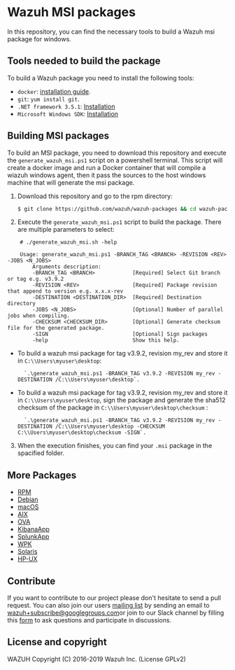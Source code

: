 Wazuh MSI packages
==================

In this repository, you can find the necessary tools to build a Wazuh msi package for windows.

## Tools needed to build the package

To build a Wazuh package you need to install the following tools:
  - `docker`: [installation guide](https://docs.docker.com/install/linux/docker-ce/centos/).
  - `git`: `yum install git`.
  - `.NET framework 3.5.1`: [Installation](https://www.microsoft.com/en-us/download/details.aspx?id=22)
  - `Microsoft Windows SDK`: [Installation](https://developer.microsoft.com/en-US/windows/downloads/windows-10-sdk)

## Building MSI packages

To build an MSI package, you need to download this repository and execute the `generate_wazuh_msi.ps1` script on a powershell terminal. This script will  create a docker image and run a Docker container  that will compile a wiazuh windows agent, then it pass the sources to the host windows machine that will generate the msi package.

1. Download this repository and go to the rpm directory:
    ```bash
    $ git clone https://github.com/wazuh/wazuh-packages && cd wazuh-packages/windows
    ```

2. Execute the `generate_wazuh_msi.ps1` script to build the package. There are multiple parameters to select:
```shellsession
    # ./generate_wazuh_msi.sh -help

    Usage: generate_wazuh_msi.ps1 -BRANCH_TAG <BRANCH> -REVISION <REV> -JOBS <N_JOBS>
        Arguments description:
        -BRANCH_TAG <BRANCH>            [Required] Select Git branch or tag e.g. v3.9.2
        -REVISION <REV>                 [Required] Package revision that append to version e.g. x.x.x-rev
        -DESTINATION <DESTINATION_DIR>  [Required] Destination directory
        -JOBS <N_JOBS>                  [Optional] Number of parallel jobs when compiling.
        -CHECKSUM <CHECKSUM_DIR>        [Optional] Generate checksum file for the generated package.
        -SIGN                           [Optional] Sign packages
        -help                           Show this help.
```
* To build a wazuh msi package for tag v3.9.2, revision my_rev and store it in  `C:\\Users\myuser\desktop`:

        `.\generate_wazuh_msi.ps1 -BRANCH_TAG v3.9.2 -REVISION my_rev -DESTINATION /C:\\Users\myuser\desktop`.

* To build a wazuh msi package for tag v3.9.2, revision my_rev and store it in  `C:\\Users\myuser\desktop`, sign the package and generate the sha512 checksum of the package in `C:\\Users\myuser\desktop\checksum` :

        `.\generate_wazuh_msi.ps1 -BRANCH_TAG v3.9.2 -REVISION my_rev -DESTINATION /C:\\Users\myuser\desktop -CHECKSUM C:\\Users\myuser\desktop\checksum -SIGN`.

3. When the execution finishes, you can find your `.msi` package in the spacified folder.

## More Packages

- [RPM](/rpms/README.md)
- [Debian](/debs/README.md)
- [macOS](/macos/README.md)
- [AIX](/aix/README.md)
- [OVA](/ova/README.md)
- [KibanaApp](/wazuhapp/README.md)
- [SplunkApp](/splunkapp/README.md)
- [WPK](/wpk/README.md)
- [Solaris](/solaris/README.md)
- [HP-UX](/hpux/README.md)

## Contribute

If you want to contribute to our project please don't hesitate to send a pull request. You can also join our users [mailing list](https://groups.google.com/d/forum/wazuh) by sending an email to [wazuh+subscribe@googlegroups.com](mailto:wazuh+subscribe@googlegroups.com)or join to our Slack channel by filling this [form](https://wazuh.com/community/join-us-on-slack/) to ask questions and participate in discussions.

## License and copyright

WAZUH
Copyright (C) 2016-2019 Wazuh Inc.  (License GPLv2)
